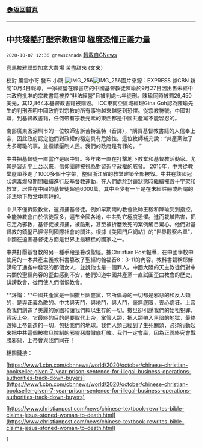 ###  [:house:返回首頁](https://github.com/ourhimalayas/txt)
---

## 中共殘酷打壓宗教信仰 極度恐懼正義力量
`2020-10-07 12:36 gnewscanada` [轉載自GNews](https://gnews.org/zh-hant/409107/)

喜馬拉雅聯盟加拿大農場 苦盡甜來 (文來）

校對 風雲小哥   發布 小鷗
![IMG_256]()![IMG_256](https://s3.amazonaws.com/gnews-media-offload/wp-content/uploads/2020/10/07120115/%E5%AE%97%E6%95%99.jpg)圖片來源：EXPRESS
據CBN 新聞10月4日報導，一家經營在線書店的中國基督教徒陳瑜於9月27日因出售未經中共政府批准的宗教書籍被控“非法經營”且被判處七年徒刑。陳瑜同時被罰29,450美元，其12,864本基督教書籍被銷毀。 ICC東南亞區域經理Gina Goh認為陳瑜先生的判刑表明中國政府對宗教的所有事物越來越感到恐懼。從宗教符號，中國對聯，到基督教書籍，任何帶有宗教元素的東西都是中國共產黨不能容忍的。





南部廣東省深圳市的一位牧師告訴苦特溫特（音譯），“購買基督教書籍的人信奉上帝，因此政府認定他們對政權的穩定具有危險性。這位牧師補充說：“共產黨做了太多可恥的事，並繼續壓制人民。我們的政府是有罪的。 ”





中共把基督徒一直當作是眼中釘。多年來一直在打擊地下教堂和基督教活動家。尤其是習近平上台以來，信仰團體被視為對習近平政權的威脅。 2015年，中共從教堂屋頂移走了1000多個十字架，整個浙江省的教堂建築全部被毀。中共在該國冠狀病毒爆發期間繼續進行反基督教運動，在人們處於封鎖狀態時繼續摧毀十字架和教堂。居住在中國的基督徒超過6000萬，其中至少有一半是在未經註冊或所謂的非法地下教堂中崇拜的。





中共不僅拆毀教堂，還抓捕基督徒。例如早期雨約教會牧師王毅和陳瑜受到指控。全能神教會由於信徒眾多，遍布全國各地，中共對它極度恐懼。進而栽贓陷害，把它定為邪教，基督徒被抓捕，被酷刑，甚至被折磨致死的案例觸目驚心。他們對基督教的鎮壓已經得到國際社會的關注。根據《美國門戶網站》的“世界觀察名單”，中國在迫害基督徒方面是世界上最糟糕的國家之一。





中共打壓基督教的另一種手段是篡改聖經。據Christian Post報導，在中國學校中使用的一本共產主義教科書篡改了聖經約翰福音8：3-11的內容。教科書聲稱耶穌謀殺了通姦中發現的那個女人，並說他也是一個罪人。中國大陸的天主教徒們對中共關於聖經內容的歪曲感到不安，他們知道中國共產黨一直試圖歪曲教會的歷史，誹謗教會，從而使人們憎恨教會。





**評論：**中國共產黨是一個撒旦幽靈黨，它所倡導的一切都是邪惡的和反人類的，是與正義為敵的。中共與天鬥，與地鬥，與人鬥，毫無底限，喪心病狂。上帝為我們創造了美麗的家園和讓我們賴以生存的一切。撒旦卻引誘我們的始祖犯罪，背叛上帝。它最終的目的是要取代上帝，掌管人類，把人類帶入黑暗的地獄，最終毀掉上帝創造的一切，包括我們的地球。我們人類已經到了生死關頭，必須行動起來把中共這個被撒旦控制的邪靈惡魔徹底打敗。我們一定會贏，因為正義終究會戰勝邪惡，上帝會與我們同在！





相關鏈接：



[https://www1.cbn.com/cbnnews/world/2020/october/chinese-christian-bookseller-given-7-year-prison-sentence-for-illegal-business-operations-authorities-track-down-buyers](https://www1.cbn.com/cbnnews/world/2020/october/chinese-christian-bookseller-given-7-year-prison-sentence-for-illegal-business-operations-authorities-track-down-buyers)

[https://www.christianpost.com/news/chinese-textbook-rewrites-bible-claims-jesus-stoned-woman-to-death.html](https://www.christianpost.com/news/chinese-textbook-rewrites-bible-claims-jesus-stoned-woman-to-death.html)

1
